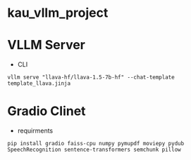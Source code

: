 # kau_vllm_project



# VLLM Server

- CLI

`vllm serve "llava-hf/llava-1.5-7b-hf" --chat-template template_llava.jinja`


# Gradio Clinet

- requirments

`pip install gradio faiss-cpu numpy pymupdf moviepy pydub SpeechRecognition sentence-transformers semchunk pillow `
  

